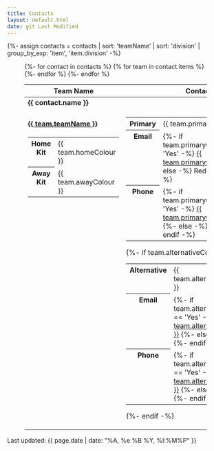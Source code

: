 ```yaml
---
title: Contacts
layout: default.html
date: git Last Modified
---
```


{%- assign contacts = contacts | sort: 'teamName' | sort: 'division' | group_by_exp: 'item', 'item.division' -%}

<style>
	tr {
		vertical-align: baseline;
	}
</style>


<figure>
	<table>
		<thead>
			<tr>
				<th>Team Name</th>
				<th>Contacts</th>
				<th>Venue</th>
			</tr>
		</thead>
		<tbody>
			{%- for contact in contacts %}
				<tr><td colspan="3"><b>{{ contact.name }}</b></td></tr>
				{% for team in contact.items %}
					<tr id="{{ team.teamName | slug }}">
						<td>
							<h4><a href="#{{ team.teamName | slug }}">{{ team.teamName }}</a></h4>
							<table>
								<tbody>
									<tr>
										<th>Home Kit</th>
										<td>{{ team.homeColour }}</td>
									</tr>
									<tr>
										<th>Away Kit</th>
										<td>{{ team.awayColour }}</td>
									</tr>
								</tbody>
							</table>
						</td>
						<td>
							<table>
								<tbody>
									<tr>
										<th>Primary</th>
										<td>{{ team.primaryContactName }}</td>
									</tr>
									<tr>
										<th>Email</th>
										<td>
											{%- if team.primaryContactShare == 'Yes' -%}
												<a href="mailto:{{ team.primaryContactEmail }}">{{ team.primaryContactEmail }}</a>
											{%- else -%}
												Redacted
											{%- endif -%}
										</td>
									</tr>
									<tr>
										<th>Phone</th>
										<td>
											{%- if team.primaryContactShare == 'Yes' -%}
												<a href="tel:{{ team.primaryContactPhone }}">{{ team.primaryContactPhone }}</a>
											{%- else -%}
												Redacted
											{%- endif -%}
										</td>
									</tr>
								</tbody>
							</table>
							{%- if team.alternativeContactName != '' -%}
							<table>
								<tbody>
									<tr>
										<th>Alternative</th>
										<td>{{ team.alternativeContactName }}</td>
									</tr>
									<tr>
										<th>Email</th>
										<td>
											{%- if team.alternativeContactShare == 'Yes' -%}
												<a href="mailto:{{ team.alternativeContactEmail }}">{{ team.alternativeContactEmail }}</a>
											{%- else -%}
												Redacted
											{%- endif -%}
										</td>
									</tr>
									<tr>
										<th>Phone</th>
										<td>
											{%- if team.alternativeContactShare == 'Yes' -%}
												<a href="tel:{{ team.alternativeContactPhone }}">{{ team.alternativeContactPhone }}</a>
											{%- else -%}
												Redacted
											{%- endif -%}
										</td>
									</tr>
								</tbody>
							</table>
							{%- endif -%}
						</td>
						<td>
							<table>
								<tbody>
									<tr>
										<th>Game Day</th>
										<td>{{ team.gameDay }}</td>
									</tr>
									<tr>
										<th>Tipoff</th>
										<td>{{ team.tipoff }}</td>
									</tr>
									<tr>
										<th>Venue</th>
										<td>{{ team.homeVenue | replace: ",", "<br>" }}</td>
									</tr>
									<tr>
										<th>Free Parking</th>
										<td>{{ team.freeParking }}</td>
									</tr>
									{%- if team.freeParking == 'No'-%}
										<tr>
											<th>Parking Notes</th>
											<td>{{ team.parkingNotes }}</td>
										</tr>
									{%- endif -%}
								</tbody>
							</table>
							{%- if team.alternativeHomeVenue != '' -%}
								<table>
									<tbody>
										<tr>
											<th>Game Day</th>
											<td>{{ team.alternativeGameDay }}</td>
										</tr>
										<tr>
											<th>Tipoff</th>
											<td>{{ team.alternativeTipoff }}</td>
										</tr>
										<tr>
											<th>Venue</th>
											<td>{{ team.alternativeHomeVenue | replace: ",", "<br>" }}</td>
										</tr>
										<tr>
											<th>Free Parking</th>
											<td>{{ team.alternativeFreeParking }}</td>
										</tr>
										{%- if team.freeParking == 'No'-%}
											<tr>
												<th>Parking Notes</th>
												<td>{{ team.alternativeParkingNotes }}</td>
											</tr>
										{%- endif -%}
									</tbody>
								</table>
							{%- endif %}
						</td>
					</tr>
				{%- endfor %}
			{%- endfor %}
		</tbody>
	</table>
</figure>

<footer>
	<p>Last updated: {{ page.date | date: "%A, %e %B %Y, %l:%M%P" }}</p>
</footer>
